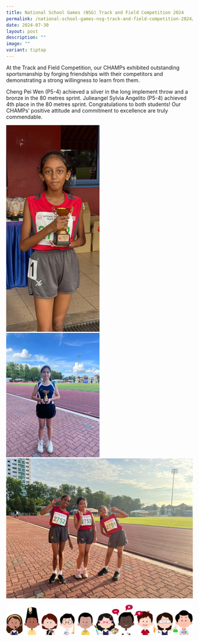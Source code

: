 ```yaml
---
title: National School Games (NSG) Track and Field Competition 2024
permalink: /national-school-games-nsg-track-and-field-competition-2024/
date: 2024-07-30
layout: post
description: ""
image: ""
variant: tiptap
---
```

<p>At the Track and Field Competition, our CHAMPs exhibited outstanding sportsmanship
by forging friendships with their competitors and demonstrating a strong
willingness to learn from them.</p>
<p>Cheng Pei Wen (P5-4) achieved a silver in the long implement throw and
a bronze in the 80 metres sprint. Julieangel Sylvia Angelito (P5-4) achieved
4th place in the 80 metres sprint. Congratulations to both students! Our
CHAMPs’ positive attitude and commitment to excellence are truly commendable.</p>
<p></p>
<div class="isomer-image-wrapper">
<img style="width: 50%;" height="auto" width="100%" alt="" src="/images/Our Stories/Track N Field 2024/2024_Track___Field_1.jpg">
</div>
<div class="isomer-image-wrapper">
<img style="width: 50%;" height="auto" width="100%" alt="" src="/images/Our Stories/Track N Field 2024/2024_Track___Field_2.jpg">
</div>
<div class="isomer-image-wrapper">
<img style="width: 100%" height="auto" width="100%" alt="" src="/images/Our Stories/Track N Field 2024/2024_Track___Field_3.jpg">
</div>
<p></p>
<div class="isomer-image-wrapper">
<img style="width: 100%" height="auto" width="100%" alt="" src="/images/kids.png">
</div>
<p></p>